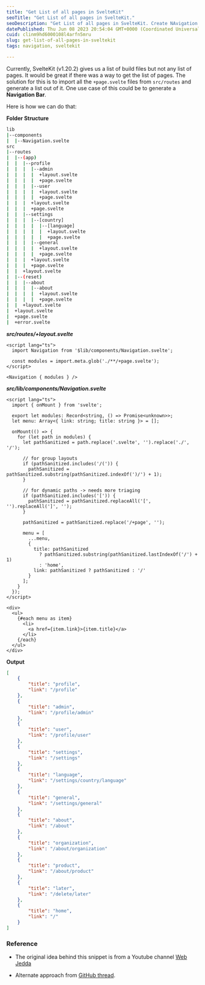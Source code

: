 ```yaml
---
title: "Get List of all pages in SvelteKit"
seoTitle: "Get List of all pages in SvelteKit."
seoDescription: "Get List of all pages in SvelteKit. Create NAvigation bar in SvelteKit."
datePublished: Thu Jun 08 2023 20:54:04 GMT+0000 (Coordinated Universal Time)
cuid: clinm9hd6000108l4arfn5mru
slug: get-list-of-all-pages-in-sveltekit
tags: navigation, sveltekit

---
```


Currently, SvelteKit (v1.20.2) gives us a list of build files but not any list of pages. It would be great if there was a way to get the list of pages. The solution for this is to import all the `+page.svelte` files from `src/routes` and generate a list out of it. One use case of this could be to generate a **Navigation Bar**.

Here is how we can do that:

**Folder Structure**

```bash
lib
|--components
|  |--Navigation.svelte
src
|--routes
|  |--(app)
|  |  |--profile
|  |  |  |--admin
|  |  |  |  +layout.svelte
|  |  |  |  +page.svelte
|  |  |  |--user
|  |  |  |  +layout.svelte
|  |  |  |  +page.svelte
|  |  |  +layout.svelte
|  |  |  +page.svelte
|  |  |--settings
|  |  |  |--[country]
|  |  |  |  |--[language]
|  |  |  |  |  +layout.svelte
|  |  |  |  |  +page.svelte
|  |  |  |--general
|  |  |  |  +layout.svelte
|  |  |  |  +page.svelte
|  |  |  +layout.svelte
|  |  |  +page.svelte
|  |  +layout.svelte
|  |--(reset)
|  |  |--about
|  |  |  |--about
|  |  |  |  +layout.svelte
|  |  |  |  +page.svelte
|  |  +layout.svelte
|  +layout.svelte
|  +page.svelte
|  +error.svelte
```

***src/routes/+layout.svelte***

```svelte
<script lang="ts">
  import Navigation from '$lib/components/Navigation.svelte';

  const modules = import.meta.glob('./**/+page.svelte');
</script>

<Navigation { modules } />
```

***src/lib/components/Navigation.svelte***

```svelte
<script lang="ts">
  import { onMount } from 'svelte';

  export let modules: Record<string, () => Promise<unknown>>;
  let menu: Array<{ link: string; title: string }> = [];

  onMount(() => {
    for (let path in modules) {
      let pathSanitized = path.replace('.svelte', '').replace('./', '/');

      // for group layouts
      if (pathSanitized.includes('/(')) {
        pathSanitized = pathSanitized.substring(pathSanitized.indexOf(')/') + 1);
      }

      // for dynamic paths -> needs more triaging
      if (pathSanitized.includes('[')) {
        pathSanitized = pathSanitized.replaceAll('[', '').replaceAll(']', '');
      }

      pathSanitized = pathSanitized.replace('/+page', '');

      menu = [
        ...menu,
        {
          title: pathSanitized
            ? pathSanitized.substring(pathSanitized.lastIndexOf('/') + 1)
            : 'home',
          link: pathSanitized ? pathSanitized : '/'
        }
      ];
    }
  });
</script>

<div>
  <ul>
    {#each menu as item}
      <li>
        <a href={item.link}>{item.title}</a>
      </li>
    {/each}
  </ul>
</div>
```

**Output**

```json
[
    {
        "title": "profile",
        "link": "/profile"
    },
    {
        "title": "admin",
        "link": "/profile/admin"
    },
    {
        "title": "user",
        "link": "/profile/user"
    },
    {
        "title": "settings",
        "link": "/settings"
    },
    {
        "title": "language",
        "link": "/settings/country/language"
    },
    {
        "title": "general",
        "link": "/settings/general"
    },
    {
        "title": "about",
        "link": "/about"
    },
    {
        "title": "organization",
        "link": "/about/organization"
    },
    {
        "title": "product",
        "link": "/about/product"
    },
    {
        "title": "later",
        "link": "/delete/later"
    },
    {
        "title": "home",
        "link": "/"
    }
]
```

### Reference

* The original idea behind this snippet is from a Youtube channel [Web Jedda](https://youtu.be/Y_NE2R3HuOU)
    
* Alternate approach from [GitHub thread](https://github.com/sveltejs/kit/issues/923#issuecomment-1567052262).